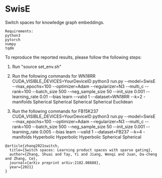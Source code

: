 # SwisE
Switch spaces for knowledge graph embeddings.

```
Requirements:
python3
pytorch
numpy
tqdm
```


To reproduce the reported results, please follow the following steps:
1. Run "source set_env.sh"

2. Run the following commands for WN18RR
CUDA_VISIBLE_DEVICES=YourDeviceID python3 run.py --model=SwisE --max_epochs=100 --optimizer=Adam --regularizer=N3 --multi_c --rank=100  --batch_size 500 
--neg_sample_size 50 --init_size 0.001 --learning_rate 0.01  --bias learn --valid 1 --dataset=WN18RR 
--k=2 -manifolds Spherical Spherical Spherical Spherical  Euclidean

3. Run the following commands for FB15K237
CUDA_VISIBLE_DEVICES=YourDeviceID python3 run.py --model=SwisE --max_epochs=100 --optimizer=Adam --regularizer=N3 --multi_c --rank=100 --batch_size 500 
--neg_sample_size 50 --init_size 0.001 --learning_rate 0.005 --bias learn --valid 1 --dataset=FB237 
--k=4 -manifolds Hyperbolic Hyperbolic Hyperbolic Spherical Spherical

```
@article{zhang2021switch,
  title={Switch spaces: Learning product spaces with sparse gating},
  author={Zhang, Shuai and Tay, Yi and Jiang, Wenqi and Juan, Da-cheng and Zhang, Ce},
  journal={arXiv preprint arXiv:2102.08688},
  year={2021}
}
```

